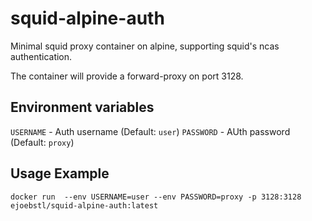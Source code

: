 # squid-alpine-auth

Minimal squid proxy container on alpine, supporting squid's ncas authentication. 

The container will provide a forward-proxy on port 3128.

## Environment variables

`USERNAME` - Auth username (Default: `user`)
`PASSWORD` - AUth password (Default: `proxy`)

## Usage Example

`docker run  --env USERNAME=user --env PASSWORD=proxy -p 3128:3128 ejoebstl/squid-alpine-auth:latest`